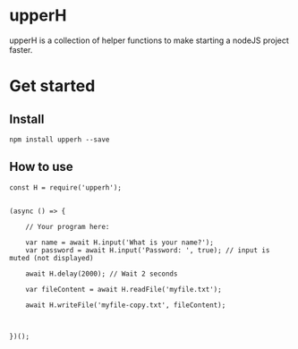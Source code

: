 # upperH
upperH is a collection of helper functions to make starting a nodeJS project faster.

# Get started

## Install
```
npm install upperh --save
```

## How to use
```
const H = require('upperh');


(async () => {

	// Your program here:

	var name = await H.input('What is your name?');
	var password = await H.input('Password: ', true); // input is muted (not displayed)

	await H.delay(2000); // Wait 2 seconds

	var fileContent = await H.readFile('myfile.txt');

	await H.writeFile('myfile-copy.txt', fileContent);

	

})();
```
